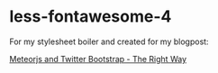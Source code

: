 less-fontawesome-4
==================

For my stylesheet boiler and created for my blogpost:

[Meteorjs and Twitter Bootstrap - The Right Way](www.manuel-schoebel.com/blog/meteorjs-and-twitter-bootstrap---the-right-way)
